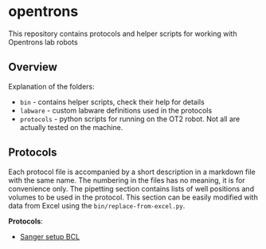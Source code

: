 # opentrons

This repository contains protocols and helper scripts for working with Opentrons lab robots

## Overview
Explanation of the folders:
 - `bin` - contains helper scripts, check their help for details
 - `labware` - custom labware definitions used in the protocols
 - `protocols` - python scripts for running on the OT2 robot. Not all are actually tested on the machine.

## Protocols
Each protocol file is accompanied by a short description in a markdown file with the same name. The numbering in the files has no meaning, it is for convenience only.
The pipetting section contains lists of well positions and volumes to be used in the protocol. This section can be easily modified with data from Excel using the `bin/replace-from-excel.py`.

**Protocols**:
 - [Sanger setup BCL](protocols/01-Sanger-setup-BCL.md)

